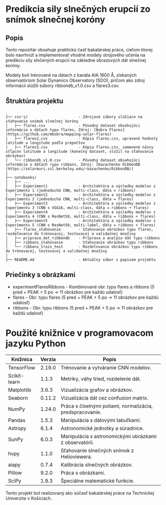 # **Predikcia sily slnečných erupcií zo snímok slnečnej koróny**

## Popis
Tento repozitár obsahuje praktickú časť bakalárskej práce, cieľom ktorej bolo navrhnúť a implementovať vhodné modely strojového učenia na predikciu sily slnčených erupcií na základne obrazových dát slnečnej koróny.

Modely boli trénované na dátach z kanála AIA 1600 Å, získaných observatóriom Solar Dynamics Observatory (SDO), pričom ako zdroj informácií slúžili súbory ribbondb_v1.0.csv a flares3.csv.

## Štruktúra projektu
```
.
├── csv's/                       - Zdrojové súbory slúžiace na sťahovanie snímok slnečnej koróny
│   ├── flares.csv               - Pôvodný dataset obsahujúci informácie o dátach typu flares, Zdroj: [Bobra Flares] (https://github.com/mbobra/mapping-solar-flares)
│   ├── flares2.csv              - Kópia flares.csv, upravené hodnoty latitude a longitude podľa prepočtov
│   ├── flares3.csv              - Kópia flares.csv, zamenené názvy stĺpcov latitude a longitude (konečný dataset, slúžil na sťahovanie obrázkov)
│   └── ribbondb_v1.0.csv        - Pôvodný dataset obsahujúci informácie o dátach rypu ribbons, Zdroj: [Kazachenko RibbonDB (https://solarmuri.ssl.berkeley.edu/~kazachenko/RibbonDB/)
│
├── notebooks/                 
│   ├── ...                        
│   ├── Experiment1              - Architektúra a výsledky modelov z Experimentu 1 (jednoduchá CNN, multi-class, dáta = ribbons)
│   ├── Experiment2              - Architektúra a výsledky modelov z Experimentu 2 (jednoduchá CNN, multi-class, dáta = flares)
│   ├── Experiment3              - Architektúra a výsledky modelov z Experimentu 3 (CNN s VGG16, multi-class, dáta = ribbons + flares)
│   ├── Experiment4              - Architektúra a výsledky modelov z Experimentu 4 (CNN s ResNet50, multi-class, dáta = ribbons + flares)
│   ├── Experiment5              - Architektúra a výsledky modelov z Experimentu 5 (CNN s ResNet50, multi-label, dáta = ribbons + flares)
│   ├── flares_stahovanie        - Sťahovanie obrázkov typu flares, rozdeľovanie do trénovacej, testovacej a validačnej množiny
│   ├── priprava_dat_ribbondb    - Príprava a analýza dát typu ribbons
│   ├── ribbons_stahovanie       - Sťahovanie obrázkov typu ribbons
│   └── ribbons_train_test       - Rozdeľovanie obrázkov typu ribbons do trénovacej, testovacej a validačnej množiny
│
├── README.md                    - Aktuálny súbor s popisom projektu

```
## Priečinky s obrázkami
- experimentFlaresRibbons - Kombinované obr. typu flares a ribbons (5 pred + PEAK + 5 po -> 11 obrázkov pre každú udalosť)
- flares                  - Obr. typu flares (5 pred + PEAK + 5 po -> 11 obrázkov pre každú udalosť)
- ribbons                 - Obr. typu ribbons (5 pred + PEAK + 5 po -> 11 obrázkov pre každú udalosť)

# Použité knižnice v programovacom jazyku Python
| Knižnica     | Verzia | Popis                                                     |
|--------------|--------|-----------------------------------------------------------|
| TensorFlow   | 2.19.0 | Trénovanie a vytváranie CNN modelov.                      |
| Scikit-learn | 1.1.3  | Metriky, váhy tried, rozdelenie dát.                      |
| Matplotlib   | 3.6.3  | Vizualizácia grafov a obrázkov.                           |
| Seaborn      | 0.11.2 | Vizualizácia dát cez confusion matrix.                    |
| NumPy        | 1.24.0 | Práca s číselnými poliami, normalizácia, predspracovanie. |
| Pandas       | 1.5.3  | Manipulácia s dátovými tabuľkami.                         |
| Astropy      | 6.1.4  | Astronomické jednotky a súradnice.                        |
| SunPy        | 6.0.3  | Manipulácia s astronomickými obrázkami z observatórií.    |
| hvpy         | 1.1.0  | Sťahovanie slnečných snímok z Helioviewera.               |
| aiapy        | 0.7.4  | Kalibrácia slnečných obrázkov.                            |
| Pillow       | 9.2.0  | Práca s obrázkami.                                        |
| SciPy        | 1.9.3  | Špeciálne matematické funkcie.                            |


Tento projekt bol realizovaný ako súčasť bakalárskej práce na Technickej Univerzite v Košiciach.


